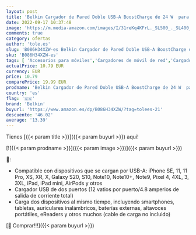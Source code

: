 ```yaml
---
layout: post
title: 'Belkin Cargador de Pared Doble USB-A BoostCharge de 24 W  para iPhone 14/14 Plus  14 Pro  14 Pro Max  13  12 y Modelos Anteriores  Samsung S22  S22+  S22 Ultra  Pixel 4 y Otros '
date: 2022-09-17 10:37:48
image: 'https://m.media-amazon.com/images/I/31reKq4KFrL._SL500_._SL400_.jpg'
comments: true
category: ofertas
author: 'tole.es'
slug: 'B086H34XZW-es Belkin Cargador de Pared Doble USB-A BoostCharge de 24 W...'
sku: 'B086H34XZW-es'
tags: [ 'Accesorios para móviles','Cargadores de móvil de red','Cargadores para móviles','Comunicación móvil y accesorios','Electrónica','belkin','iphone','🇪🇸', ]
actualPrice: 10.79 EUR
currency: EUR
price: 10.79
comparePrice: 19.99 EUR
prodname: 'Belkin Cargador de Pared Doble USB-A BoostCharge de 24 W  para iPhone 14/14 Plus  14 Pro  14 Pro Max  13  12 y Modelos Anteriores  Samsung S22  S22+  S22 Ultra  Pixel 4 y Otros '
country: 'es'
flag: '🇪🇸'
brand: 'Belkin'
buyurl: 'https://www.amazon.es/dp/B086H34XZW/?tag=tolees-21'
descuento: '46.02'
average: '13.39'
---
```


Tienes [{{< param title >}}]({{< param buyurl >}}) aqui!

[![{{< param prodname >}}]({{< param image >}})]({{< param buyurl >}})

🔎:

- Compatible con dispositivos que se cargan por USB-A: iPhone SE, 11, 11 Pro, XS, XR, X, Galaxy S20, S10, Note10, Note10+, Note9, Pixel 4, 4XL, 3, 3XL, iPad, iPad mini, AirPods y otros
- Cargador USB de dos puertos (12 vatios por puerto/4.8 amperios de salida de corriente total)
- Carga dos dispositivos al mismo tiempo, incluyendo smartphones, tabletas, auriculares inalámbricos, baterías externas, altavoces portátiles, eReaders y otros muchos (cable de carga no incluido)

[🛒 Comprar!!!]({{< param buyurl >}})
